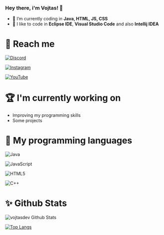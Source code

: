 ### Hey there, i'm Vojtas! 👋

- 🌱 I’m currently coding in **Java, HTML, JS, CSS**
- 🎨 I like to code in **Eclipse IDE**, **Visual Studio Code** and also **Intellij IDEA**

# 🤝 Reach me 
 [![Discord](https://img.shields.io/badge/Discord-%237289DA.svg?style=for-the-badge&logo=discord&logoColor=white)](https://discord.com/users/718145305601638473)
 
 [![Instagram](https://img.shields.io/badge/Instagram-E4405F?style=for-the-badge&logo=instagram&logoColor=white)](https://www.instagram.com/the_vojtascz_/)

 [![YouTube](https://img.shields.io/badge/YouTube-E5000F.svg?style=for-the-badge&logo=youtube&logoColor=white)](https://www.youtube.com/channel/UC4hm29UzyBwPB6ws65Rre3g)

  
# 🏆 I'm currently working on 
 - Improving my programming skills
 - Some projects
  
# 🔎 My programming languages 
 ![Java](https://img.shields.io/badge/java-%23ED8B00.svg?style=for-the-badge&logo=java&logoColor=white)
 
 ![JavaScript](https://img.shields.io/badge/javascript-%23323330.svg?style=for-the-badge&logo=javascript&logoColor=%23F7DF1E)
 
 ![HTML5](https://img.shields.io/badge/html5-%23E34F26.svg?style=for-the-badge&logo=html5&logoColor=white)

 ![C++](https://img.shields.io/badge/c++-%2300599C.svg?style=for-the-badge&logo=c%2B%2B&logoColor=white)

# ✨ Github Stats 
 
 ![vojtasdev Github Stats](https://github-readme-stats.vercel.app/api?username=vojtasdev&show_icons=true&theme=radical)
  
 [![Top Langs](https://github-readme-stats.vercel.app/api/top-langs/?username=vojtasdev&layout=compact&theme=radical)](https://github.com/sdxqw)
